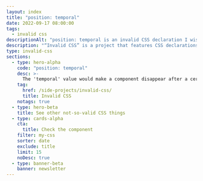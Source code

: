 ```yaml
---
layout: index
title: "position: temporal"
date: 2022-09-17 08:00:00
tags:
  - invalid css
descriptionAlt: "position: temporal is an invalid CSS declaration I wish existed."
description: "“Invalid CSS” is a project that features CSS declarations that are not valid and non-existing. For example, position: temporal."
type: invalid-css
sections:
  - type: hero-alpha
    code: "position: temporal"
    desc: >-
      The 'temporal' value would make a component disappear after a certain amount of seconds, like alerts or messages.
    tag:
      href: /side-projects/invalid-css/
      title: Invalid CSS
    notags: true
  - type: hero-beta
    title: See other not-so-valid CSS things
  - type: cards-alpha
    cta:
      title: Check the component
    filter: my-css
    sorter: date
    exclude: title
    limit: 15
    noDesc: true
  - type: banner-beta
    banner: newsletter
---
```


